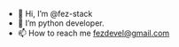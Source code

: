 - 👋 Hi, I’m @fez-stack
- 👀 I’m python developer.
- 📫 How to reach me fezdevel@gmail.com

<!---
fez-stack/fez-stack is a ✨ special ✨ repository because its `README.md` (this file) appears on your GitHub profile.
You can click the Preview link to take a look at your changes.
--->
